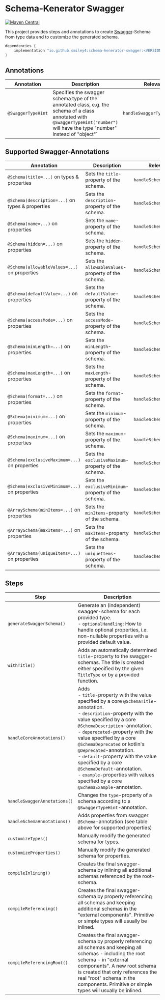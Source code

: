 # Schema-Kenerator Swagger

[![Maven Central](https://maven-badges.herokuapp.com/maven-central/io.github.smiley4/schema-kenerator-swagger/badge.svg)](https://maven-badges.herokuapp.com/maven-central/io.github.smiley4/schema-kenerator-swagger)

This project provides steps and annotations to create [Swagger](https://github.com/swagger-api/swagger-parser)-Schema
from type data and to customize the generated schema.

```kotlin
dependencies {
    implementation "io.github.smiley4:schema-kenerator-swagger:<VERSION>"
}
```

## Annotations

| Annotation         | Description                                                                                                                                                                       | Relevant Steps                    |
|--------------------|-----------------------------------------------------------------------------------------------------------------------------------------------------------------------------------|-----------------------------------|
| `@SwaggerTypeHint` | Specifies the swagger schema type of the annotated class, e.g. the schema of a class annotated with `@SwaggerTypeHint("number")` will have the type "number" instead of "object"` | `handleSwaggerTypeHintAnnotation` |

## Supported Swagger-Annotations

| Annotation                                       | Description                                         | Relevant Step               |
|--------------------------------------------------|-----------------------------------------------------|-----------------------------|
| `@Schema(title=...)` on types & properties       | Sets the `title`-property of the schema.            | `handleSchemaAnnotations()` |
| `@Schema(description=...)` on types & properties | Sets the `description`-property of the schema.      | `handleSchemaAnnotations()` |
| `@Schema(name=...)` on properties                | Sets the `name`-property of the schema.             | `handleSchemaAnnotations()` |
| `@Schema(hidden=...)` on properties              | Sets the `hidden`-property of the schema.           | `handleSchemaAnnotations()` |
| `@Schema(allowableValues=...)` on properties     | Sets the `allowableValues`-property of the schema.  | `handleSchemaAnnotations()` |
| `@Schema(defaultValue=...)` on properties        | Sets the `defaultValue`-property of the schema.     | `handleSchemaAnnotations()` |
| `@Schema(accessMode=...)` on properties          | Sets the `accessMode`-property of the schema.       | `handleSchemaAnnotations()` |
| `@Schema(minLength=...)` on properties           | Sets the `minLength`-property of the schema.        | `handleSchemaAnnotations()` |
| `@Schema(maxLength=...)` on properties           | Sets the `maxLength`-property of the schema.        | `handleSchemaAnnotations()` |
| `@Schema(format=...)` on properties              | Sets the `format`-property of the schema.           | `handleSchemaAnnotations()` |
| `@Schema(minimum=...)` on properties             | Sets the `minimum`-property of the schema.          | `handleSchemaAnnotations()` |
| `@Schema(maximum=...)` on properties             | Sets the `maximum`-property of the schema.          | `handleSchemaAnnotations()` |
| `@Schema(exclusiveMaximum=...)` on properties    | Sets the `exclusiveMaximum`-property of the schema. | `handleSchemaAnnotations()` |
| `@Schema(exclusiveMinimum=...)` on properties    | Sets the `exclusiveMinimum`-property of the schema. | `handleSchemaAnnotations()` |
| `@ArraySchema(minItems=...)` on properties       | Sets the `minItems`-property of the schema.         | `handleSchemaAnnotations()` |
| `@ArraySchema(maxItems=...)` on properties       | Sets the `maxItems`-property of the schema.         | `handleSchemaAnnotations()` |
| `@ArraySchema(uniqueItems=...)` on properties    | Sets the `uniqueItems`-property of the schema.      | `handleSchemaAnnotations()` |

## Steps

| Step                         | Description                                                                                                                                                                                                                                                                                                                                                                                                                                                                                                |
|------------------------------|------------------------------------------------------------------------------------------------------------------------------------------------------------------------------------------------------------------------------------------------------------------------------------------------------------------------------------------------------------------------------------------------------------------------------------------------------------------------------------------------------------|
| `generateSwaggerSchema()`    | Generate an (independent) swagger-schema for each provided type.<br/> - `optionalHandling`: How to handle optional properties, i.e. non-nullable properties with a provided default value.                                                                                                                                                                                                                                                                                                                 |
| `withTitle()`                | Adds an automatically determined `title`-property to the swagger-schemas. The title is created either specified by the given `TitleType` or by a provided function.                                                                                                                                                                                                                                                                                                                                        |
| `handleCoreAnnotations()`    | Adds<br/> - `title`-property with the value specified by a core `@SchemaTitle`-annotation.<br/> - `description`-property with the value specified by a core `@SchemaDescription`-annotation.<br/> - `deperecated`-property with the value specified by a core `@SchemaDeprecated` or kotlin's `@Deprecated`-annotation.<br/> - `default`-property with the value specified by a core `@SchemaDefault`-annotation.<br/> - `example`-properties with values specified by a core `@SchemaExample`-annotation. |
| `handleSwaggerAnnotations()` | Changes the `type`-property of a schema according to a `@SwaggerTypeHint`-annotation.                                                                                                                                                                                                                                                                                                                                                                                                                      |
| `handleSchemaAnnotations()`  | Adds properties from swagger `@Schema`-annotation (see table above for supported properties)                                                                                                                                                                                                                                                                                                                                                                                                               |                                                                                                                                                                                                                                                                                                                                                                                                              |
| `customizeTypes()`           | Manually modify the generated schema for types.                                                                                                                                                                                                                                                                                                                                                                                                                                                            |
| `customizeProperties()`      | Manually modify the generated schema for properties.                                                                                                                                                                                                                                                                                                                                                                                                                                                       |
| `compileInlining()`          | Creates the final swagger-schema by inlining all additional schemas referenced by the root-schema.                                                                                                                                                                                                                                                                                                                                                                                                         |
| `compileReferencing()`       | Creates the final swagger-schema by properly referencing all schemas and keeping additional schemas in the "external components". Primitive or simple types will usually be inlined.                                                                                                                                                                                                                                                                                                                       |
| `compileReferencingRoot()`   | Creates the final swagger-schema by properly referencing all schemas and keeping all schemas - including the root schema - in "external components". A new root schema is created that only references the real "root" schema in the components. Primitive or simple types will usually be inlined.                                                                                                                                                                                                        |

